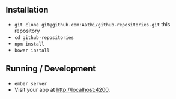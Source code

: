 ## Installation

* `git clone git@github.com:Aathi/github-repositories.git` this repository
* `cd github-repositories`
* `npm install`
* `bower install`

## Running / Development

* `ember server`
* Visit your app at [http://localhost:4200](http://localhost:4200).
